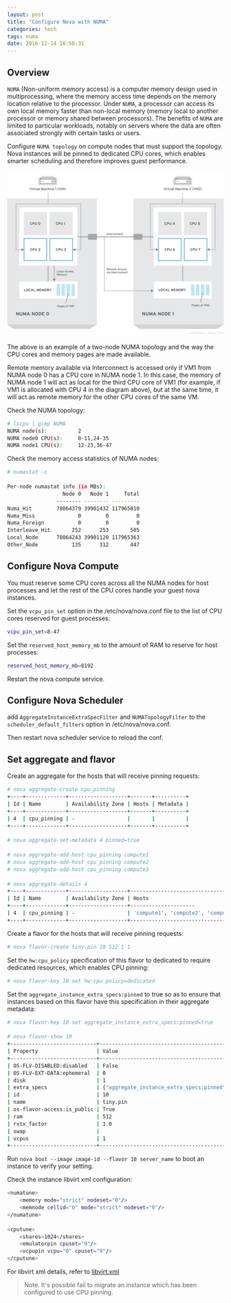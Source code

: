 ```yaml
---
layout: post
title: "Configure Nova with NUMA"
categories: tech
tags: numa
date: 2016-12-14 16:58:31
---
```


## Overview

`NUMA` (Non-uniform memory access) is a computer memory design used in multiprocessing, where the memory access time depends on the memory location relative to the processor.
Under `NUMA`, a processor can access its own local memory faster than non-local memory (memory local to another processor or memory shared between processors).
The benefits of `NUMA` are limited to particular workloads, notably on servers where the data are often associated strongly with certain tasks or users.

Configure `NUMA topology` on compute nodes that must support the topology. Nova instances will be pinned to dedicated CPU cores, which enables smarter scheduling and therefore improves guest performance.

![](/img/OpenStack_NUMA_Topology.png)

The above is an example of a two-node NUMA topology and the way the CPU cores and memory pages are made available.

Remote memory available via Interconnect is accessed only if VM1 from NUMA node 0 has a CPU core in NUMA node 1. In this case, the memory of NUMA node 1 will act as local for the third CPU core of VM1 (for example, if VM1 is allocated with CPU 4 in the diagram above), but at the same time, it will act as remote memory for the other CPU cores of the same VM.

Check the NUMA topology:

```bash
# lscpu | grep NUMA
NUMA node(s):          2
NUMA node0 CPU(s):     0-11,24-35
NUMA node1 CPU(s):     12-23,36-47
```

Check the memory access statistics of NUMA nodes:

```bash
# numastat -c

Per-node numastat info (in MBs):
                  Node 0   Node 1     Total
                -------- -------- ---------
Numa_Hit        78064379 39901432 117965810
Numa_Miss              0        0         0
Numa_Foreign           0        0         0
Interleave_Hit       252      253       505
Local_Node      78064243 39901120 117965363
Other_Node           135      312       447
```

## Configure Nova Compute

You must reserve some CPU cores across all the NUMA nodes for host processes and let the rest of the CPU cores handle your guest nova instances.

Set the `vcpu_pin_set` option in the /etc/nova/nova.conf file to the list of CPU cores reserved for guest processes:

```bash
vcpu_pin_set=8-47
```

Set the `reserved_host_memory_mb` to the amount of RAM to reserve for host processes:

```bash
reserved_host_memory_mb=8192
```

Restart the nova compute service.

## Configure Nova Scheduler

add `AggregateInstanceExtraSpecFilter` and `NUMATopologyFilter` to the `scheduler_default_filters` option in /etc/nova/nova.conf.

Then restart nova scheduler service to reload the conf.

## Set aggregate and flavor

Create an aggregate for the hosts that will receive pinning requests:

```bash
# nova aggregate-create cpu_pinning
+----+-------------+-------------------+-------+----------+
| Id | Name        | Availability Zone | Hosts | Metadata |
+----+-------------+-------------------+-------+----------+
| 4  | cpu_pinning | -                 |       |          |
+----+-------------+-------------------+-------+----------+

# nova aggregate-set-metadata 4 pinned=true

# nova aggregate-add-host cpu_pinning compute1
# nova aggregate-add-host cpu_pinning compute2
# nova aggregate-add-host cpu_pinning compute3

# nova aggregate-details 4
+----+-------------+-------------------+------------------------------------+---------------+
| Id | Name        | Availability Zone | Hosts                              | Metadata      |
+----+-------------+-------------------+---------------------         ------+---------------+
| 4  | cpu_pinning | -                 | 'compute1', 'compute2', 'compute3' | 'pinned=true' |
+----+-------------+-------------------+------------------------------------+---------------+
```

Create a flavor for the hosts that will receive pinning requests:

```bash
# nova flavor-create tiny.pin 10 512 1 1

```

Set the `hw:cpu_policy` specification of this flavor to dedicated to require dedicated resources, which enables CPU pinning:

```bash
# nova flavor-key 10 set hw:cpu_policy=dedicated
```

Set the `aggregate_instance_extra_specs:pinned` to true so as to ensure that instances based on this flavor have this specification in their aggregate metadata:

```bash
# nova flavor-key 10 set aggregate_instance_extra_specs:pinned=true

# nova flavor-show 10
+----------------------------+---------------------------------------------------------------------------------+
| Property                   | Value                                                                           |
+----------------------------+---------------------------------------------------------------------------------+
| OS-FLV-DISABLED:disabled   | False                                                                           |
| OS-FLV-EXT-DATA:ephemeral  | 0                                                                               |
| disk                       | 1                                                                               |
| extra_specs                | {"aggregate_instance_extra_specs:pinned": "true", "hw:cpu_policy": "dedicated"} |
| id                         | 10                                                                              |
| name                       | tiny.pin                                                                        |
| os-flavor-access:is_public | True                                                                            |
| ram                        | 512                                                                             |
| rxtx_factor                | 1.0                                                                             |
| swap                       |                                                                                 |
| vcpus                      | 1                                                                               |
+----------------------------+---------------------------------------------------------------------------------+
```

Run `nova boot --image image-id --flavor 10 server_name` to boot an instance to verify your setting.

Check the instance libvirt xml configuration:

```bash
<numatune>
    <memory mode="strict" nodeset="0"/>
    <memnode cellid="0" mode="strict" nodeset="0"/>
</numatune>

<cputune>
    <shares>1024</shares>
    <emulatorpin cpuset="9"/>
    <vcpupin vcpu="0" cpuset="9"/>
</cputune>
```

For libvirt xml details, refer to [libvirt.xml](https://libvirt.org/formatdomain.html)

> Note. It's possible fail to migrate an instance which has been configured to use CPU pinning.